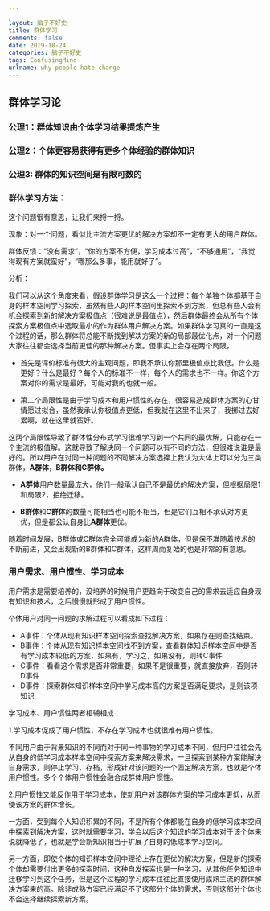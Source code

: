 ```yaml
---

layout: 脑子不好史
title: 群体学习
comments: false
date: 2019-10-24
categories: 脑子不好史
tags: ConfusingMind
urlname: why-people-hate-change
---
```


## 群体学习论

### 公理1：群体知识由个体学习结果提炼产生

### 公理2：个体更容易获得有更多个体经验的群体知识

### 公理3:   群体的知识空间是有限可数的



### 群体学习方法：

这个问题很有意思，让我们来捋一捋。 

现象：对一个问题，看似比主流方案更优的解决方案却不一定有更大的用户群体。

群体反馈：“没有需求”，“你的方案不方便，学习成本过高”，“不够通用”，“我觉得现有方案就蛮好”，“哪那么多事，能用就好了”。

分析：

我们可以从这个角度来看，假设群体学习是这么一个过程：每个单独个体都基于自身的样本空间学习探索，虽然有些人的样本空间里探索不到方案，但总有些人会有机会探索到新的解决方案极值点（很难说是最值点），然后群体最终会从所有个体探索方案极值点中选取最小的作为群体用户解决方案。如果群体学习真的一直是这个过程的话，那么群体将总能不断找到解决方案的新的局部最优化点，对一个问题大家往往都会选择当前更佳的那种解决方案。但事实上会存在两个局限，

- 首先是评价标准有很大的主观问题，即我不承认你那里极值点比我低。什么是更好？什么是最好？每个人的标准不一样，每个人的需求也不一样。你这个方案对你的需求是最好，可能对我的也就一般。

- 第二个局限性是由于学习成本和用户惯性的存在，很容易造成群体方案的心甘情愿过拟合，虽然我承认你极值点更低，但我就在这里不出来了，我挪过去好累啊，就在这里就蛮好。

这两个局限性导致了群体性分布式学习很难学习到一个共同的最优解，只能存在一个主流的极值解。这就导致了解决同一个问题可以有不同的方法，但很难说谁是最好的。所以用户在对同一种问题的不同解决方案选择上我认为大体上可以分为三类群体，**A群体，B群体和C群体。**

- **A群体**用户数量最庞大，他们一般承认自己不是最优的解决方案，但根据局限1和局限2，拒绝迁移。

-  **B群体**和**C群体**的数量可能相当也可能不相当，但是它们互相不承认对方更优，但是都公认自身比**A群体**更优。

  随着时间发展，B群体或C群体完全可能成为新的A群体，但是保不准随着技术的不断前进，又会出现新的B群体和C群体，这样周而复始的也是非常的有意思。

  



### 用户需求、用户惯性、学习成本

用户需求是需要培养的，没培养的时候用户更趋向于改变自己的需求去适应自身现有知识和技术，之后慢慢就形成了用户惯性。

个体用户对同一问题的求解过程可以看成如下过程：

- A事件：个体从现有知识样本空间探索查找解决方案，如果存在则查找结束。
- B事件：个体从现有知识样本空间找不到方案，查看群体知识样本空间中是否有学习成本较低的方案，如果有，学习之，如果没有，则转C事件
- C事件：看看这个需求是否非常重要，如果不是很重要，就直接放弃，否则转D事件
- D事件：探索群体知识样本空间中学习成本高的方案是否满足要求，是则该项知识



学习成本、用户惯性两者相辅相成：

1.学习成本促成了用户惯性，不存在学习成本也就很难有用户惯性。

不同用户由于背景知识的不同而对于同一种事物的学习成本不同，但用户往往会先从自身的低学习成本样本空间中探索方案来解决需求，一旦探索到某种方案能解决自身需求，则停止学习、存档，形成针对该问题的一个固定解决方案，也就是个体用户惯性。多个个体用户惯性会融合成群体用户惯性。

2.用户惯性又能反作用于学习成本，使新用户对该群体方案的学习成本更低，从而使该方案的群体增长。

一方面，受到每个人知识积累的不同，不是所有个体都能在自身的低学习成本空间中探索到解决方案，这时就需要学习，学会以后这个知识的学习成本对于该个体来说就降低了，也就是学会新知识相当于扩展了自身的低成本学习空间。

另一方面，即使个体的知识样本空间中理论上存在更优的解决方案，但是新的探索个体却需要付出更多的探索时间，这种自发探索也是一种学习，从其他任务知识中迁移学习到这个任务，但是这个过程的学习成本往往比直接使用成熟主流的群体解决方案来的高。除非成熟方案已经满足不了这部分个体的需求，否则这部分个体也不会选择继续探索新方案。



